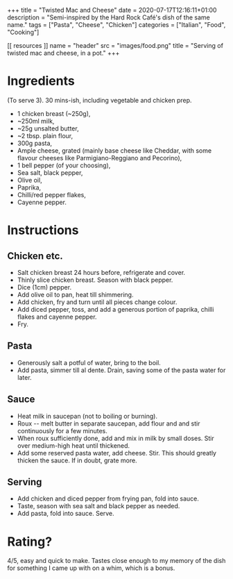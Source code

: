 +++
title = "Twisted Mac and Cheese"
date = 2020-07-17T12:16:11+01:00
description = "Semi-inspired by the Hard Rock Café's dish of the same name."
tags = ["Pasta", "Cheese", "Chicken"]
categories = ["Italian", "Food", "Cooking"]

[[ resources ]]
  name = "header"
  src = "images/food.png"
  title = "Serving of twisted mac and cheese, in a pot."
+++
<!--more-->

# Ingredients
(To serve 3). 30 mins-ish, including vegetable and chicken prep.

* 1 chicken breast (\~250g),
* \~250ml milk,
* \~25g unsalted butter,
* \~2 tbsp. plain flour,
* 300g pasta,
* Ample cheese, grated (mainly base cheese like Cheddar, with some flavour cheeses like Parmigiano-Reggiano and Pecorino),
* 1 bell pepper (of your choosing),
* Sea salt, black pepper,
* Olive oil,
* Paprika,
* Chilli/red pepper flakes,
* Cayenne pepper.

# Instructions

## Chicken etc.
* Salt chicken breast 24 hours before, refrigerate and cover.
* Thinly slice chicken breast. Season with black pepper.
* Dice (1cm) pepper.
* Add olive oil to pan, heat till shimmering.
* Add chicken, fry and turn until all pieces change colour.
* Add diced pepper, toss, and add a generous portion of paprika, chilli flakes and cayenne pepper.
* Fry.

## Pasta
* Generously salt a potful of water, bring to the boil.
* Add pasta, simmer till al dente. Drain, saving some of the pasta water for later.

## Sauce
* Heat milk in saucepan (not to boiling or burning).
* Roux -- melt butter in separate saucepan, add flour and and stir continuously for a few minutes.
* When roux sufficiently done, add and mix in milk by small doses. Stir over medium-high heat until thickened.
* Add some reserved pasta water, add cheese. Stir. This should greatly thicken the sauce. If in doubt, grate more.

## Serving
* Add chicken and diced pepper from frying pan, fold into sauce.
* Taste, season with sea salt and black pepper as needed.
* Add pasta, fold into sauce. Serve.

# Rating?
4/5, easy and quick to make. Tastes close enough to my memory of the dish for something I came up with on a whim, which is a bonus.
